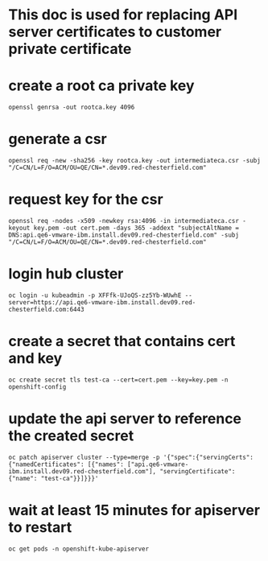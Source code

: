 ###
# This doc is used for replacing API server certificates to customer private certificate
###

# create a root ca private key
`openssl genrsa -out rootca.key 4096`
# generate a csr
`openssl req -new -sha256 -key rootca.key -out intermediateca.csr -subj "/C=CN/L=F/O=ACM/OU=QE/CN=*.dev09.red-chesterfield.com"`
# request key for the csr
`openssl req -nodes -x509 -newkey rsa:4096 -in intermediateca.csr -keyout key.pem -out cert.pem -days 365 -addext "subjectAltName = DNS:api.qe6-vmware-ibm.install.dev09.red-chesterfield.com" -subj "/C=CN/L=F/O=ACM/OU=QE/CN=*.dev09.red-chesterfield.com"`

# login hub cluster
`oc login -u kubeadmin -p XFFfk-UJoQS-zz5Yb-WUwhE --server=https://api.qe6-vmware-ibm.install.dev09.red-chesterfield.com:6443`
# create a secret that contains cert and key
`oc create secret tls test-ca --cert=cert.pem --key=key.pem -n openshift-config`
# update the api server to reference the created secret
`oc patch apiserver cluster --type=merge -p '{"spec":{"servingCerts": {"namedCertificates": [{"names": ["api.qe6-vmware-ibm.install.dev09.red-chesterfield.com"], "servingCertificate": {"name": "test-ca"}}]}}}'`
# wait at least 15 minutes for apiserver to restart
`oc get pods -n openshift-kube-apiserver`
